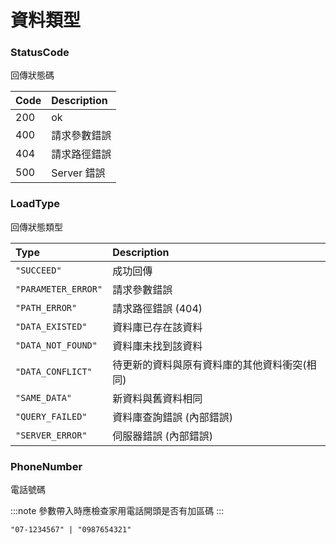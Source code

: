 # 資料類型

### StatusCode
回傳狀態碼

| Code | Description |
| :------ | :------ |
| 200 | ok |
| 400 | 請求參數錯誤 |
| 404 | 請求路徑錯誤 |
| 500 | Server 錯誤 |


### LoadType
回傳狀態類型

| Type | Description |
| :------ | :------ |
| `"SUCCEED"` | 成功回傳 |
| `"PARAMETER_ERROR"` | 請求參數錯誤 |
| `"PATH_ERROR"` | 請求路徑錯誤 (404) |
| `"DATA_EXISTED"` | 資料庫已存在該資料 |
| `"DATA_NOT_FOUND"` | 資料庫未找到該資料 |
| `"DATA_CONFLICT"` | 待更新的資料與原有資料庫的其他資料衝突(相同) |
| `"SAME_DATA"` | 新資料與舊資料相同 |
| `"QUERY_FAILED"` | 資料庫查詢錯誤 (內部錯誤) |
| `"SERVER_ERROR"` | 伺服器錯誤 (內部錯誤) |


### PhoneNumber
電話號碼

:::note
參數帶入時應檢查家用電話開頭是否有加區碼
:::

```
"07-1234567" | "0987654321"
```